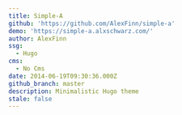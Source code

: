 ```yaml
---
title: Simple-A
github: 'https://github.com/AlexFinn/simple-a'
demo: 'https://simple-a.alxschwarz.com/'
author: AlexFinn
ssg:
  - Hugo
cms:
  - No Cms
date: 2014-06-19T09:30:36.000Z
github_branch: master
description: Minimalistic Hugo theme
stale: false
---
```


